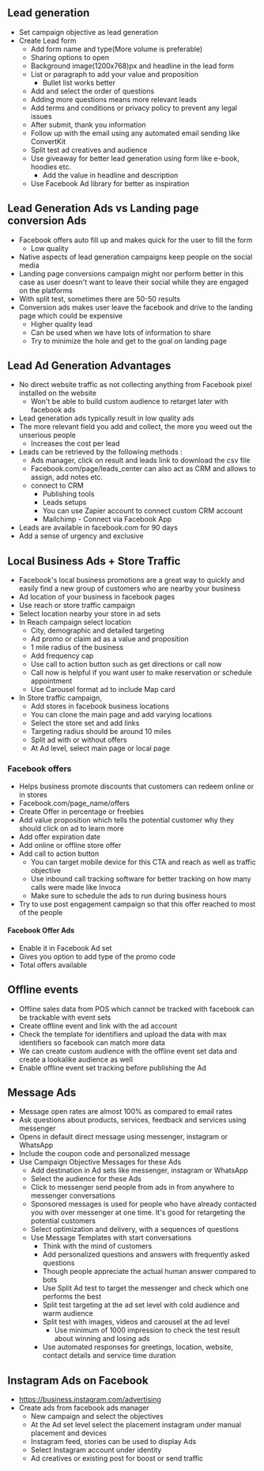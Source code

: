 ## Lead generation
- Set campaign objective as lead generation
- Create Lead form
  - Add form name and type(More volume is preferable)
  - Sharing options to open 
  - Background image(1200x768)px and headline in the lead form 
  - List or paragraph to add your value and proposition
    - Bullet list works better 
  - Add and select the order of questions 
  - Adding more questions means more relevant leads
  - Add terms and conditions or privacy policy to prevent any legal issues 
  - After submit, thank you information
  - Follow up with the email using any automated email sending like ConvertKit
  - Split test ad creatives and audience
  - Use giveaway for better lead generation using form like e-book, hoodies etc.
    - Add the value in headline and description
  - Use Facebook Ad library for better as inspiration

## Lead Generation Ads vs Landing page conversion Ads 
- Facebook offers auto fill up and makes quick for the user to fill the form 
  - Low quality
- Native aspects of lead generation campaigns keep people on the social media 
- Landing page conversions campaign might nor perform better in this case as user doesn't want to leave their social while they are engaged on the platforms 
- With split test, sometimes there are 50-50 results
- Conversion ads makes user leave the facebook and drive to the landing page which could be expensive  
  - Higher quality lead 
  - Can be used when we have lots of information to share
  - Try to minimize the hole and get to the goal on landing page 
  
## Lead Ad Generation Advantages 
- No direct website traffic as not collecting anything from Facebook pixel installed on the website
  - Won't be able to build custom audience to retarget later with facebook ads
- Lead generation ads typically result in low quality ads
- The more relevant field you add and collect, the more you weed out the unserious people
  - Increases the cost per lead
- Leads can be retrieved by the following methods :
  - Ads manager, click on result and leads link to download the csv file
  - Facebook.com/page/leads_center can also act as CRM and allows to assign, add notes etc.
  - connect to CRM 
    - Publishing tools 
    - Leads setups 
    - You can use Zapier account to connect custom CRM account
    - Mailchimp - Connect via Facebook App
- Leads are available in facebook.com for 90 days 
- Add a sense of urgency and exclusive

## Local Business Ads + Store Traffic 
- Facebook's local business promotions are a great way to quickly and easily find a new group of customers who are nearby your business
- Ad location of your business in facebook pages 
- Use reach or store traffic campaign 
- Select location nearby your store in ad sets
- In Reach campaign select location
  - City, demographic and detailed targeting
  - Ad promo or claim ad as a value and proposition
  - 1 mile radius of the business
  - Add frequency cap
  - Use call to action button such as get directions or call now
  - Call now is helpful if you want user to make reservation or schedule appointment
  - Use Carousel format ad to include Map card
- In Store traffic campaign, 
  - Add stores in facebook business locations 
  - You can clone the main page and add varying locations
  - Select the store set and add links
  - Targeting radius should be around 10 miles
  - Split ad with or without offers 
  - At Ad level, select main page or local page 

### Facebook offers
- Helps business promote discounts that customers can redeem online or in stores 
- Facebook.com/page_name/offers 
- Create Offer in percentage or freebies
- Add value proposition which tells the potential customer why they should click on ad to learn more
- Add offer expiration date
- Add online or offline store offer 
- Add call to action button
  - You can target mobile device for this CTA and reach as well as traffic objective
  - Use inbound call tracking software for better tracking on how many calls were made like Invoca
  - Make sure to schedule the ads to run during business hours
- Try to use post engagement campaign so that this offer reached to most of the people 

#### Facebook Offer Ads
- Enable it in Facebook Ad set
- Gives you option to add type of the promo code
- Total offers available

## Offline events
- Offline sales data from POS which cannot be tracked with facebook can be trackable with event sets
- Create offline event and link with the ad account 
- Check the template for identifiers and upload the data with max identifiers so facebook can match more data 
- We can create custom audience with the offline event set data and create a lookalike audience as well 
- Enable offline event set tracking before publishing the Ad
  
## Message Ads
- Message open rates are almost 100% as compared to email rates
- Ask questions about products, services, feedback and services using messenger 
- Opens in default direct message using messenger, instagram or WhatsApp
- Include the coupon code and personalized message
- Use Campaign Objective Messages for these Ads
  - Add destination in Ad sets like messenger, instagram or WhatsApp
  - Select the audience for these Ads
  - Click to messenger send people from ads in from anywhere to messenger conversations
  - Sponsored messages is used for people who have already contacted you with over messenger at one time. It's good for retargeting the potential customers
  - Select optimization and delivery, with a sequences of questions
  - Use Message Templates with start conversations
    - Think with the mind of customers
    - Add personalized questions and answers  with frequently asked questions
    - Though people appreciate the actual human answer compared to bots
    - Use Split Ad test to target the messenger and check which one performs the best
    - Split test targeting at the ad set level with cold audience and warm audience
    - Split test with images, videos and carousel at the ad level 
      - Use minimum of 1000 impression to check the test result about winning and losing ads 
    - Use automated responses for greetings, location, website, contact details and service time duration

## Instagram Ads on Facebook
- https://business.instagram.com/advertising
- Create ads from facebook ads manager 
  - New campaign and select the objectives
  - At the Ad set level select the placement instagram under manual placement and devices
  - Instagram feed, stories can be used to display Ads 
  - Select Instagram account under identity 
  - Ad creatives or existing post for boost or send traffic 
  
  
